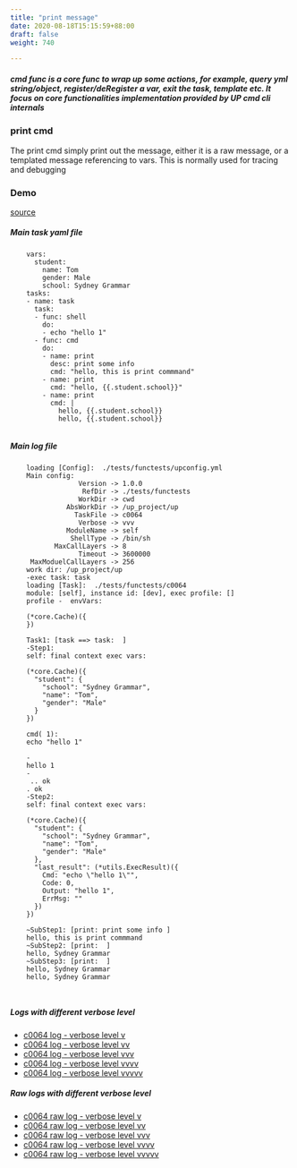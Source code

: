 ```yaml
---
title: "print message"
date: 2020-08-18T15:15:59+88:00
draft: false
weight: 740

---
```


##### cmd func is a core func to wrap up some actions, for example, query yml string/object, register/deRegister a var, exit the task, template etc. It focus on core functionalities implementation provided by UP cmd cli internals


### print cmd


The print cmd simply print out the message, either it is a raw message, or a templated message referencing to vars. This is normally used for tracing and debugging











### Demo








[source](https://github.com/upcmd/up/blob/master/tests/functests/c0064.yml)

##### Main task yaml file
```
    vars:
      student:
        name: Tom
        gender: Male
        school: Sydney Grammar
    tasks:
    - name: task
      task:
      - func: shell
        do:
        - echo "hello 1"
      - func: cmd
        do:
        - name: print
          desc: print some info
          cmd: "hello, this is print commmand"
        - name: print
          cmd: "hello, {{.student.school}}"
        - name: print
          cmd: |
            hello, {{.student.school}}
            hello, {{.student.school}}
    
```
##### Main log file
```
    loading [Config]:  ./tests/functests/upconfig.yml
    Main config:
                 Version -> 1.0.0
                  RefDir -> ./tests/functests
                 WorkDir -> cwd
              AbsWorkDir -> /up_project/up
                TaskFile -> c0064
                 Verbose -> vvv
              ModuleName -> self
               ShellType -> /bin/sh
           MaxCallLayers -> 8
                 Timeout -> 3600000
     MaxModuelCallLayers -> 256
    work dir: /up_project/up
    -exec task: task
    loading [Task]:  ./tests/functests/c0064
    module: [self], instance id: [dev], exec profile: []
    profile -  envVars:
    
    (*core.Cache)({
    })
    
    Task1: [task ==> task:  ]
    -Step1:
    self: final context exec vars:
    
    (*core.Cache)({
      "student": {
        "school": "Sydney Grammar",
        "name": "Tom",
        "gender": "Male"
      }
    })
    
    cmd( 1):
    echo "hello 1"
    
    -
    hello 1
    -
     .. ok
    . ok
    -Step2:
    self: final context exec vars:
    
    (*core.Cache)({
      "student": {
        "school": "Sydney Grammar",
        "name": "Tom",
        "gender": "Male"
      },
      "last_result": (*utils.ExecResult)({
        Cmd: "echo \"hello 1\"",
        Code: 0,
        Output: "hello 1",
        ErrMsg: ""
      })
    })
    
    ~SubStep1: [print: print some info ]
    hello, this is print commmand
    ~SubStep2: [print:  ]
    hello, Sydney Grammar
    ~SubStep3: [print:  ]
    hello, Sydney Grammar
    hello, Sydney Grammar
    
    
```


##### Logs with different verbose level
* [c0064 log - verbose level v](../../logs/c0064_v)
* [c0064 log - verbose level vv](../../logs/c0064_vv)
* [c0064 log - verbose level vvv](../../logs/c0064_vvvv)
* [c0064 log - verbose level vvvv](../../logs/c0064_vvvv)
* [c0064 log - verbose level vvvvv](../../logs/c0064_vvvvv)

##### Raw logs with different verbose level
* [c0064 raw log - verbose level v](../../reflogs/c0064_v.log)
* [c0064 raw log - verbose level vv](../../reflogs/c0064_vv.log)
* [c0064 raw log - verbose level vvv](../../reflogs/c0064_vvv.log)
* [c0064 raw log - verbose level vvvv](../../reflogs/c0064_vvvv.log)
* [c0064 raw log - verbose level vvvvv](../../reflogs/c0064_vvvvv.log)







